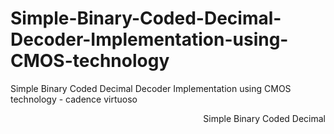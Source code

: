 # Simple-Binary-Coded-Decimal-Decoder-Implementation-using-CMOS-technology
Simple Binary Coded Decimal  Decoder Implementation using  CMOS technology - cadence virtuoso 

<p style="text-align: right"> Simple Binary Coded Decimal </p>
